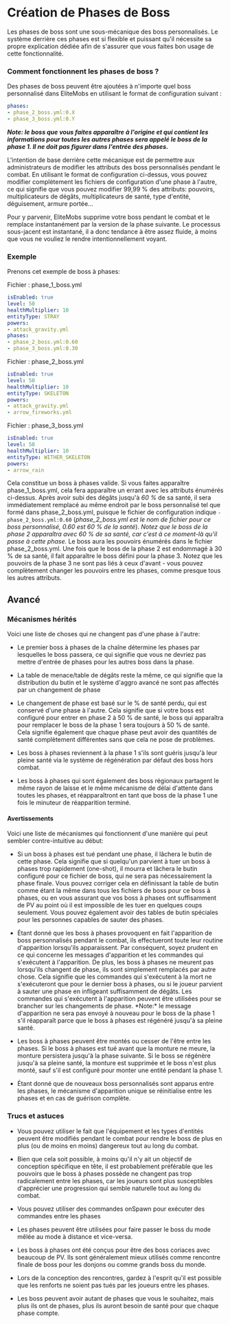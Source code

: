 # Création de Phases de Boss

Les phases de boss sont une sous-mécanique des boss personnalisés. Le système derrière ces phases est si flexible et puissant qu'il nécessite sa propre explication dédiée afin de s'assurer que vous faites bon usage de cette fonctionnalité.

### Comment fonctionnent les phases de boss ?

Des phases de boss peuvent être ajoutées à n'importe quel boss personnalisé dans EliteMobs en utilisant le format de
configuration suivant :

```yaml
phases:
- phase_2_boss.yml:0.X
- phase_3_boss.yml:0.Y
```

_**Note: le boss que vous faites apparaître à l'origine et qui contient les informations pour toutes les autres phases
sera appelé le boss de la phase 1. Il ne doit pas figurer dans l'entrée des phases.**_

L'intention de base derrière cette mécanique est de permettre aux administrateurs de modifier les attributs des boss
personnalisés pendant le combat. En utilisant le format de configuration ci-dessus, vous pouvez modifier complètement
les fichiers de configuration d'une phase à l'autre, ce qui signifie que vous pouvez modifier 99,99 % des attributs:
pouvoirs, multiplicateurs de dégâts, multiplicateurs de santé, type d'entité, déguisement, armure portée...

Pour y parvenir, EliteMobs supprime votre boss pendant le combat et le remplace instantanément par la version de la
phase suivante. Le processus sous-jacent est instantané, il a donc tendance à être assez fluide, à moins que vous ne
vouliez le rendre intentionnellement voyant.

### Exemple

Prenons cet exemple de boss à phases:

Fichier : phase_1_boss.yml

```yaml
isEnabled: true
level: 50
healthMultiplier: 10
entityType: STRAY
powers:
- attack_gravity.yml
phases:
- phase_2_boss.yml:0.60
- phase_3_boss.yml:0.30
```

Fichier : phase_2_boss.yml

```yaml
isEnabled: true
level: 50
healthMultiplier: 10
entityType: SKELETON
powers:
- attack_gravity.yml
- arrow_fireworks.yml
```

Fichier : phase_3_boss.yml

```yaml
isEnabled: true
level: 50
healthMultiplier: 10
entityType: WITHER_SKELETON
powers:
- arrow_rain
```

Cela constitue un boss à phases valide. Si vous faites apparaître phase_1_boss.yml, cela fera apparaître un errant avec
les attributs énumérés ci-dessus. Après avoir subi des dégâts jusqu'à _60 %_ de sa santé, il sera immédiatement remplacé
au même endroit par le boss personnalisé tel que formé dans phase_2_boss.yml, puisque le fichier de configuration
indique `- phase_2_boss.yml:0.60` (_phase_2_boss.yml est le nom de fichier pour ce boss personnalisé, 0.60 est 60 % de
la santé_). _Notez que le boss de la phase 2 apparaîtra avec 60 % de sa santé, car c'est à ce moment-là qu'il passe à
cette phase._ Le boss aura les pouvoirs énumérés dans le fichier phase_2_boss.yml. Une fois que le boss de la phase 2
est endommagé à 30 % de sa santé, il fait apparaître le boss défini pour la phase 3. Notez que les pouvoirs de la phase
3 ne sont pas liés à ceux d'avant - vous pouvez complètement changer les pouvoirs entre les phases, comme presque tous
les autres attributs.

## Avancé

### Mécanismes hérités

Voici une liste de choses qui ne changent pas d'une phase à l'autre:

- Le premier boss à phases de la chaîne détermine les phases par lesquelles le boss passera, ce qui signifie que vous ne
  devriez pas mettre d'entrée de phases pour les autres boss dans la phase.

- La table de menace/table de dégâts reste la même, ce qui signifie que la distribution du butin et le système d'aggro
  avancé ne sont pas affectés par un changement de phase

- Le changement de phase est basé sur le % de santé perdu, qui est conservé d'une phase à l'autre. Cela signifie que si
  votre boss est configuré pour entrer en phase 2 à 50 % de santé, le boss qui apparaîtra pour remplacer le boss de la
  phase 1 sera toujours à 50 % de santé. Cela signifie également que chaque phase peut avoir des quantités de santé
  complètement différentes sans que cela ne pose de problèmes.

- Les boss à phases reviennent à la phase 1 s'ils sont guéris jusqu'à leur pleine santé via le système de régénération
  par défaut des boss hors combat.

- Les boss à phases qui sont également des boss régionaux partagent le même rayon de laisse et le même mécanisme de
  délai d'attente dans toutes les phases, et réapparaîtront en tant que boss de la phase 1 une fois le minuteur de
  réapparition terminé.

#### Avertissements

Voici une liste de mécanismes qui fonctionnent d'une manière qui peut sembler contre-intuitive au début:

- Si un boss à phases est tué pendant une phase, il lâchera le butin de cette phase. Cela signifie que si quelqu'un
  parvient à tuer un boss à phases trop rapidement (one-shot), il mourra et lâchera le butin configuré pour ce fichier
  de boss, qui ne sera pas nécessairement la phase finale. Vous pouvez corriger cela en définissant la table de butin
  comme étant la même dans tous les fichiers de boss pour ce boss à phases, ou en vous assurant que vos boss à phases
  ont suffisamment de PV au point où il est impossible de les tuer en quelques coups seulement. Vous pouvez également
  avoir des tables de butin spéciales pour les personnes capables de sauter des phases.

- Étant donné que les boss à phases provoquent en fait l'apparition de boss personnalisés pendant le combat, ils
  effectueront toute leur routine d'apparition lorsqu'ils apparaissent. Par conséquent, soyez prudent en ce qui concerne
  les messages d'apparition et les commandes qui s'exécutent à l'apparition. De plus, les boss à phases ne meurent pas
  lorsqu'ils changent de phase, ils sont simplement remplacés par autre chose. Cela signifie que les commandes qui
  s'exécutent à la mort ne s'exécuteront que pour le dernier boss à phases, ou si le joueur parvient à sauter une phase
  en infligeant suffisamment de dégâts. Les commandes qui s'exécutent à l'apparition peuvent être utilisées pour se
  brancher sur les changements de phase. \*Note:\* le message d'apparition ne sera pas envoyé à nouveau pour le boss de
  la phase 1 s'il réapparaît parce que le boss à phases est régénéré jusqu'à sa pleine santé.

- Les boss à phases peuvent être montés ou cesser de l'être entre les phases. Si le boss à phases est tué avant que la
  monture ne meure, la monture persistera jusqu'à la phase suivante. Si le boss se régénère jusqu'à sa pleine santé, la
  monture est supprimée et le boss n'est plus monté, sauf s'il est configuré pour monter une entité pendant la phase 1.

- Étant donné que de nouveaux boss personnalisés sont apparus entre les phases, le mécanisme d'apparition unique se
  réinitialise entre les phases et en cas de guérison complète.

### Trucs et astuces

- Vous pouvez utiliser le fait que l'équipement et les types d'entités peuvent être modifiés pendant le combat pour
  rendre le boss de plus en plus (ou de moins en moins) dangereux tout au long du combat.

- Bien que cela soit possible, à moins qu'il n'y ait un objectif de conception spécifique en tête, il est probablement
  préférable que les pouvoirs que le boss à phases possède ne changent pas trop radicalement entre les phases, car les
  joueurs sont plus susceptibles d'apprécier une progression qui semble naturelle tout au long du combat.

- Vous pouvez utiliser des commandes onSpawn pour exécuter des commandes entre les phases

- Les phases peuvent être utilisées pour faire passer le boss du mode mêlée au mode à distance et vice-versa.

- Les boss à phases ont été conçus pour être des boss coriaces avec beaucoup de PV. Ils sont généralement mieux utilisés
  comme rencontre finale de boss pour les donjons ou comme grands boss du monde.

- Lors de la conception des rencontres, gardez à l'esprit qu'il est possible que les renforts ne soient pas tués par les joueurs entre les phases.

- Les boss peuvent avoir autant de phases que vous le souhaitez, mais plus ils ont de phases, plus ils auront besoin de santé pour que chaque phase compte.
